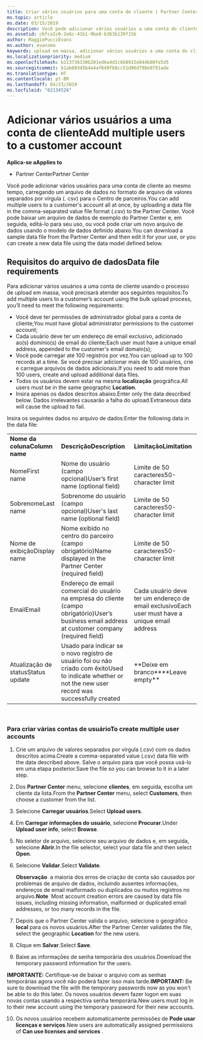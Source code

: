 ```yaml
---
title: Criar vários usuários para uma conta de cliente | Partner Center
ms.topic: article
ms.date: 03/15/2019
description: Você pode adicionar vários usuários a uma conta do cliente de uma vez, carregando um arquivo de dados em formato de arquivo de valores separados por vírgula (.csv) no Partner Center.
ms.assetid: c6fca2c0-2e6c-41b1-9be8-b363b139f15b
author: MaggiePucciEvans
ms.author: evansma
keywords: upload em massa, adicionar vários usuários a uma conta do cliente, adicionar usuários do cliente, upload em massa de usuários do cliente, conta do cliente, usuários do cliente, usuários
ms.localizationpriority: medium
ms.openlocfilehash: b113736330b201ed6a4d1c6b8915e844b80fe5d5
ms.sourcegitcommit: b1ab80345b4e4af649fb8cc51d96d798e0791ade
ms.translationtype: HT
ms.contentlocale: pt-BR
ms.lasthandoff: 04/23/2019
ms.locfileid: "62134526"
---
```

# <a name="add-multiple-users-to-a-customer-account"></a><span data-ttu-id="a445b-104">Adicionar vários usuários a uma conta de cliente</span><span class="sxs-lookup"><span data-stu-id="a445b-104">Add multiple users to a customer account</span></span>

<span data-ttu-id="a445b-105">**Aplica-se a**</span><span class="sxs-lookup"><span data-stu-id="a445b-105">**Applies to**</span></span>

-  <span data-ttu-id="a445b-106">Partner Center</span><span class="sxs-lookup"><span data-stu-id="a445b-106">Partner Center</span></span>

<span data-ttu-id="a445b-107">Você pode adicionar vários usuários para uma conta de cliente ao mesmo tempo, carregando um arquivo de dados no formato de arquivo de valores separados por vírgula (. csv) para o Centro de parceiros.</span><span class="sxs-lookup"><span data-stu-id="a445b-107">You can add multiple users to a customer's account all at once, by uploading a data file in the comma-separated value file format (.csv) to the Partner Center.</span></span> <span data-ttu-id="a445b-108">Você pode baixar um arquivo de dados de exemplo do Partner Center e, em seguida, editá-lo para seu uso, ou você pode criar um novo arquivo de dados usando o modelo de dados definido abaixo.</span><span class="sxs-lookup"><span data-stu-id="a445b-108">You can download a sample data file from the Partner Center and then edit it for your use, or you can create a new data file using the data model defined below.</span></span>

## <a href="" id="creatingtheimportcsvfile"></a><span data-ttu-id="a445b-109">Requisitos do arquivo de dados</span><span class="sxs-lookup"><span data-stu-id="a445b-109">Data file requirements</span></span>


<span data-ttu-id="a445b-110">Para adicionar vários usuários a uma conta de cliente usando o processo de upload em massa, você precisará atender aos seguintes requisitos:</span><span class="sxs-lookup"><span data-stu-id="a445b-110">To add multiple users to a customer’s account using the bulk upload process, you’ll need to meet the following requirements:</span></span>

-   <span data-ttu-id="a445b-111">Você deve ter permissões de administrador global para a conta de cliente;</span><span class="sxs-lookup"><span data-stu-id="a445b-111">You must have global administrator permissions to the customer account;</span></span>
-   <span data-ttu-id="a445b-112">Cada usuário deve ter um endereço de email exclusivo, adicionado ao(s) domínio(s) de email do cliente;</span><span class="sxs-lookup"><span data-stu-id="a445b-112">Each user must have a unique email address, appended to the customer's email domain(s);</span></span>
-   <span data-ttu-id="a445b-113">Você pode carregar até 100 registros por vez.</span><span class="sxs-lookup"><span data-stu-id="a445b-113">You can upload up to 100 records at a time.</span></span> <span data-ttu-id="a445b-114">Se você precisar adicionar mais de 100 usuários, crie e carregue arquivos de dados adicionais.</span><span class="sxs-lookup"><span data-stu-id="a445b-114">If you need to add more than 100 users, create and upload additional data files.</span></span>
-   <span data-ttu-id="a445b-115">Todos os usuários devem estar na mesma **localização** geográfica.</span><span class="sxs-lookup"><span data-stu-id="a445b-115">All users must be in the same geographic **Location**.</span></span>
-   <span data-ttu-id="a445b-116">Insira apenas os dados descritos abaixo.</span><span class="sxs-lookup"><span data-stu-id="a445b-116">Enter only the data described below.</span></span> <span data-ttu-id="a445b-117">Dados irrelevantes causarão a falha do upload.</span><span class="sxs-lookup"><span data-stu-id="a445b-117">Extraneous data will cause the upload to fail.</span></span>

<span data-ttu-id="a445b-118">Insira os seguintes dados no arquivo de dados:</span><span class="sxs-lookup"><span data-stu-id="a445b-118">Enter the following data in the data file:</span></span>

|                 |                                                                              |                                            |
|-----------------|------------------------------------------------------------------------------|--------------------------------------------|
| <span data-ttu-id="a445b-119">**Nome da coluna**</span><span class="sxs-lookup"><span data-stu-id="a445b-119">**Column name**</span></span> | <span data-ttu-id="a445b-120">**Descrição**</span><span class="sxs-lookup"><span data-stu-id="a445b-120">**Description**</span></span>                                                              | <span data-ttu-id="a445b-121">**Limitação**</span><span class="sxs-lookup"><span data-stu-id="a445b-121">**Limitation**</span></span>                             |
| <span data-ttu-id="a445b-122">Nome</span><span class="sxs-lookup"><span data-stu-id="a445b-122">First name</span></span>      | <span data-ttu-id="a445b-123">Nome do usuário (campo opcional)</span><span class="sxs-lookup"><span data-stu-id="a445b-123">User’s first name (optional field)</span></span>                                           | <span data-ttu-id="a445b-124">Limite de 50 caracteres</span><span class="sxs-lookup"><span data-stu-id="a445b-124">50-character limit</span></span>                         |
| <span data-ttu-id="a445b-125">Sobrenome</span><span class="sxs-lookup"><span data-stu-id="a445b-125">Last name</span></span>       | <span data-ttu-id="a445b-126">Sobrenome do usuário (campo opcional)</span><span class="sxs-lookup"><span data-stu-id="a445b-126">User's last name (optional field)</span></span>                                            | <span data-ttu-id="a445b-127">Limite de 50 caracteres</span><span class="sxs-lookup"><span data-stu-id="a445b-127">50-character limit</span></span>                         |
| <span data-ttu-id="a445b-128">Nome de exibição</span><span class="sxs-lookup"><span data-stu-id="a445b-128">Display name</span></span>    | <span data-ttu-id="a445b-129">Nome exibido no centro do parceiro (campo obrigatório)</span><span class="sxs-lookup"><span data-stu-id="a445b-129">Name displayed in the Partner Center (required field)</span></span>                            | <span data-ttu-id="a445b-130">Limite de 50 caracteres</span><span class="sxs-lookup"><span data-stu-id="a445b-130">50-character limit</span></span>                         |
| <span data-ttu-id="a445b-131">Email</span><span class="sxs-lookup"><span data-stu-id="a445b-131">Email</span></span>           | <span data-ttu-id="a445b-132">Endereço de email comercial do usuário na empresa do cliente (campo obrigatório)</span><span class="sxs-lookup"><span data-stu-id="a445b-132">User’s business email address at customer company (required field)</span></span>           | <span data-ttu-id="a445b-133">Cada usuário deve ter um endereço de email exclusivo</span><span class="sxs-lookup"><span data-stu-id="a445b-133">Each user must have a unique email address</span></span> |
| <span data-ttu-id="a445b-134">Atualização de status</span><span class="sxs-lookup"><span data-stu-id="a445b-134">Status update</span></span>   | <span data-ttu-id="a445b-135">Usado para indicar se o novo registro de usuário foi ou não criado com êxito</span><span class="sxs-lookup"><span data-stu-id="a445b-135">Used to indicate whether or not the new user record was successfully created</span></span> | <span data-ttu-id="a445b-136">\*\*Deixe em branco\*\*</span><span class="sxs-lookup"><span data-stu-id="a445b-136">\*\*Leave empty\*\*</span></span>                        |

 

### <a href="" id="createmultipleuseraccounts"></a><span data-ttu-id="a445b-137">Para criar várias contas de usuário</span><span class="sxs-lookup"><span data-stu-id="a445b-137">To create multiple user accounts</span></span>

<a href="" id="creatingtheaccounts"></a>
1.  <span data-ttu-id="a445b-138">Crie um arquivo de valores separados por vírgula (.csv) com os dados descritos acima.</span><span class="sxs-lookup"><span data-stu-id="a445b-138">Create a comma-separated value (.csv) data file with the data described above.</span></span> <span data-ttu-id="a445b-139">Salve o arquivo para que você possa usá-lo em uma etapa posterior.</span><span class="sxs-lookup"><span data-stu-id="a445b-139">Save the file so you can browse to it in a later step.</span></span>
2.  <span data-ttu-id="a445b-140">Dos **Partner Center** menu, selecione **clientes**, em seguida, escolha um cliente da lista.</span><span class="sxs-lookup"><span data-stu-id="a445b-140">From the **Partner Center** menu, select **Customers**, then choose a customer from the list.</span></span>
3.  <span data-ttu-id="a445b-141">Selecione **Carregar usuários**.</span><span class="sxs-lookup"><span data-stu-id="a445b-141">Select **Upload users**.</span></span>
4.  <span data-ttu-id="a445b-142">Em **Carregar informações do usuário**, selecione **Procurar**.</span><span class="sxs-lookup"><span data-stu-id="a445b-142">Under **Upload user info**, select **Browse**.</span></span>
5.  <span data-ttu-id="a445b-143">No seletor de arquivo, selecione seu arquivo de dados e, em seguida, selecione **Abrir**.</span><span class="sxs-lookup"><span data-stu-id="a445b-143">In the file selector, select your data file and then select **Open**.</span></span>
6.  <span data-ttu-id="a445b-144">Selecione **Validar**.</span><span class="sxs-lookup"><span data-stu-id="a445b-144">Select **Validate**.</span></span>

    <span data-ttu-id="a445b-145">**Observação**  a maioria dos erros de criação de conta são causados por problemas de arquivo de dados, incluindo ausentes informações, endereços de email malformado ou duplicados ou muitos registros no arquivo.</span><span class="sxs-lookup"><span data-stu-id="a445b-145">**Note**  Most account creation errors are caused by data file issues, including missing information, malformed or duplicated email addresses, or too many records in the file.</span></span>

7.  <span data-ttu-id="a445b-146">Depois que o Partner Center valida o arquivo, selecione o geográfico **local** para os novos usuários.</span><span class="sxs-lookup"><span data-stu-id="a445b-146">After the Partner Center validates the file, select the geographic **Location** for the new users.</span></span>
8.  <span data-ttu-id="a445b-147">Clique em **Salvar**.</span><span class="sxs-lookup"><span data-stu-id="a445b-147">Select **Save**.</span></span>
9.  <span data-ttu-id="a445b-148">Baixe as informações de senha temporária dos usuários.</span><span class="sxs-lookup"><span data-stu-id="a445b-148">Download the temporary password information for the users.</span></span>

<span data-ttu-id="a445b-149">**IMPORTANTE:** Certifique-se de baixar o arquivo com as senhas temporárias agora você não poderá fazer isso mais tarde.</span><span class="sxs-lookup"><span data-stu-id="a445b-149">**IMPORTANT:** Be sure to download the file with the temporary passwords now as you won't be able to do this later.</span></span> <span data-ttu-id="a445b-150">Os novos usuários devem fazer logon em suas novas contas usando a respectiva senha temporária.</span><span class="sxs-lookup"><span data-stu-id="a445b-150">New users must log in to their new account using the temporary password for their new accounts.</span></span>

10. <span data-ttu-id="a445b-151">Os novos usuários recebem automaticamente permissões de **Pode usar licenças e serviços**.</span><span class="sxs-lookup"><span data-stu-id="a445b-151">New users are automatically assigned permissions of **Can use licenses and services** .</span></span> 

 

 




